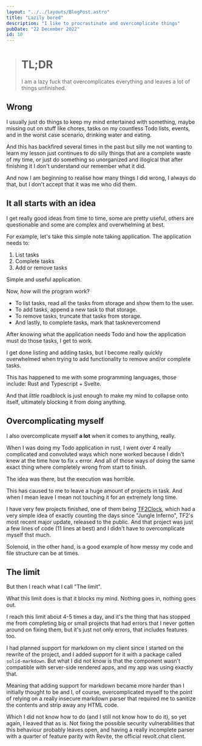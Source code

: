 ```yaml
---
layout: "../../layouts/BlogPost.astro"
title: "Lazily bored"
description: "I like to procrastinate and overcomplicate things"
pubDate: "22 December 2022"
id: 10
---
```


> # TL;DR
> I am a lazy fuck that overcomplicates everything and leaves a lot of things unfinished.

## Wrong

I usually just do things to keep my mind entertained with something, maybe missing out on stuff like chores, tasks on my countless Todo lists, events, and in the worst case scenario, drinking water and eating.

And this has backfired several times in the past but silly me not wanting to learn my lesson just continues to do silly things that are a complete waste of my time, or just do something so unorganized and illogical that after finishing it I don't understand our remember what it did.

And now I am beginning to realise how many things I did wrong, I always do that, but I don't accept that it was me who did them.

## It all starts with an idea

I get really good ideas from time to time, some are pretty useful, others are questionable and some are complex and overwhelming at best. 

For example, let's take this simple note taking application. The application needs to:

1. List tasks
2. Complete tasks
3. Add or remove tasks

Simple and useful application.

Now, *how* will the program work?

- To list tasks, read all the tasks from storage and show them to the user.
- To add tasks, append a new task to that storage.
- To remove tasks, truncate that tasks from storage.
- And lastly, to complete tasks, mark that tasknevercomend

After knowing what the application needs Todo and how the application must do those tasks, I get to work.

I get done listing and adding tasks, but I become really quickly overwhelmed when trying to add functionality to remove and/or complete tasks.

This has happened to me with some programming languages, those include: Rust and Typescript + Svelte.

And that *little* roadblock is just enough to make my mind to collapse onto itself, ultimately blocking it from doing anything.

## Overcomplicating myself

I also overcomplicate myself **a lot** when it comes to anything, really.

When I was doing my Todo application in rust, I went over 4 really complicated and convoluted ways which none worked because I didn't knew at the time how to fix `x` error. And all of those ways of doing the same exact thing where completely wrong from start to finish.

The idea was there, but the execution was horrible.

This has caused to me to leave a huge amount of projects in task. And when I mean leave I mean not touching it for an extremely long time.

I have very few projects finished, one of them being [TF2Clock](https://TF2Clock.vercel.app), which had a very simple idea of exactly counting the days since "Jungle Inferno", TF2's most recent major update, released to the public. And that project was just a few lines of code (11 lines at best) and I didn't have to overcomplicate myself thst much.

Solenoid, in the other hand, is a good example of how messy my code and file structure can be at times.

## The limit

But then I reach what I call "The limit".

What this limit does is that it blocks my mind. Nothing goes in, nothing goes out.

I reach this limit about 4-5 times a day, and it's the thing that has stopped me from completing big or small projects that had errors that I never gotten around on fixing them, but it's just not only errors, that includes features too.

I had planned support for markdown on my client since I started on the rewrite of the project, and I added support for it with a package called `solid-markdown`. But what I did not know is that the component wasn't compatible with server-side rendered apps, and my app was using exactly that.

Meaning that adding support for markdown became more harder than I initially thought to be and I, of course, overcomplicated myself to the point of relying on a really insecure markdown parser that required me to sanitize the contents and strip away any HTML code.

Which I did not know how to do (and I still not know how to do it), so yet again, I leaved that as is. Not fixing the possible security vulnerabilities that this behaviour probably leaves open, and having a really incomplete parser with a quarter of feature parity with Revite, the official revolt.chat client.


